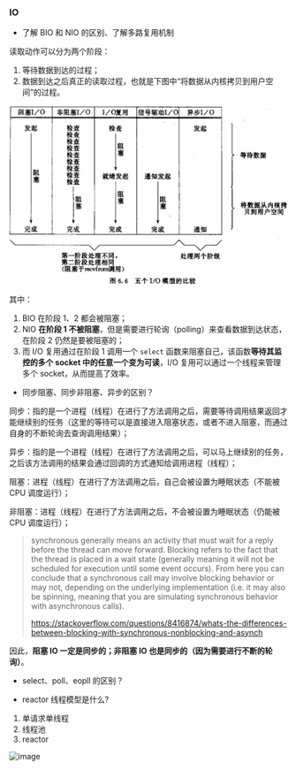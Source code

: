 ### IO
- 了解 BIO 和 NIO 的区别、了解多路复用机制

读取动作可以分为两个阶段：

1. 等待数据到达的过程；
2. 数据到达之后真正的读取过程，也就是下图中“将数据从内核拷贝到用户空间”的过程。

![image](../img/io_model.png)

其中：

1. BIO 在阶段 1、2 都会被阻塞；
2. NIO **在阶段 1 不被阻塞**，但是需要进行轮询（polling）来查看数据到达状态，在阶段 2 仍然是要被阻塞的；
3. 而 I/O 复用通过在阶段 1 调用一个 `select` 函数来阻塞自己，该函数**等待其监控的多个 socket 中的任意一个变为可读**，I/O 复用可以通过一个线程来管理多个 socket，从而提高了效率。

- 同步阻塞、同步非阻塞、异步的区别？

同步：指的是一个进程（线程）在进行了方法调用之后，需要等待调用结果返回才能继续别的任务（这里的等待可以是直接进入阻塞状态，或者不进入阻塞，而通过自身的不断轮询去查询调用结果）；

异步：指的是一个进程（线程）在进行了方法调用之后，可以马上继续别的任务，之后该方法调用的结果会通过回调的方式通知给调用进程（线程）；

阻塞：进程（线程）在进行了方法调用之后，自己会被设置为睡眠状态（不能被 CPU 调度运行）；

非阻塞：进程（线程）在进行了方法调用之后，不会被设置为睡眠状态（仍能被 CPU 调度运行）；

> synchronous generally means an activity that must wait for a reply before the thread can move forward. Blocking refers to the fact that the thread is placed in a wait state (generally meaning it will not be scheduled for execution until some event occurs). From here you can conclude that a synchronous call may involve blocking behavior or may not, depending on the underlying implementation (i.e. it may also be spinning, meaning that you are simulating synchronous behavior with asynchronous calls).
> 
> https://stackoverflow.com/questions/8416874/whats-the-differences-between-blocking-with-synchronous-nonblocking-and-asynch

因此，**阻塞 IO 一定是同步的；非阻塞 IO 也是同步的（因为需要进行不断的轮询）**。

- select、poll、eopll 的区别？

- reactor 线程模型是什么?

1. 单请求单线程
2. 线程池
3. reactor


![image](../img/reactor_model.png)